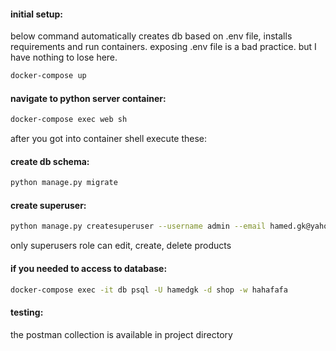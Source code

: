 #### initial setup:
below command automatically creates db based on .env file, installs requirements and run containers.
exposing .env file is a bad practice. but I have nothing to lose here.
```bash
docker-compose up
```

#### navigate to python server container:
```bash
docker-compose exec web sh
```
after you got into container shell execute these:
#### create db schema:
```bash
python manage.py migrate
```

#### create superuser:
```bash
python manage.py createsuperuser --username admin --email hamed.gk@yahoo.com
```
only superusers role can edit, create, delete products 

#### if you needed to access to database:
```bash
docker-compose exec -it db psql -U hamedgk -d shop -w hahafafa
```
#### testing:
the postman collection is available in project directory
